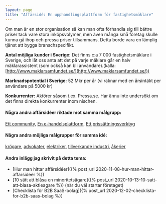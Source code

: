 ```yaml
---
layout: page
title: "Affärsidé: En upphandlingsplattform för fastighetsmäklare"
---
```

Om man är en stor organisation så kan man ofta förhandla sig till bättre priser tack vare stora inköpsvolymer, men även många små företag skulle kunna gå ihop och pressa priser tillsammans. Detta borde vara en lämplig tjänst att bygga branschspecifikt.

**Antal möjliga kunder i Sverige:** Det finns c:a 7 000 fastighetsmäklare i Sverige, och låt oss anta att det på varje mäklare går en halv mäklarassistent (som också kan bli användare).(källa: [http://www.maklarsamfundet.se/](http://www.maklarsamfundet.se/))

**Marknadspotential i Sverige:** 52 Mkr per år (vi räknar med en årsintäkt per användare på 5000 kr)

**Konkurrenter:** Aktörer såsom t.ex. Pressa.se. Har ännu inte undersökt om det finns direkta konkurrenter inom nischen.

#### Några andra affärsidéer riktade mot samma målgrupp:
[Ett community](/affarsideer/ett-community-for-fastighetsmaklare/), [En e-handelsplattform](/affarsideer/en-e-handelsplattform-for-fastighetsmaklare/), [Ett prissättningsverktyg](/affarsideer/ett-prissattningsverktyg-for-fastighetsmaklare/)


#### Några andra möjliga målgrupper för samma idé:
[krögare](/affarsideer/en-upphandlingsplattform-for-krogare/), [advokater](/affarsideer/en-upphandlingsplattform-for-advokater/), [elektriker](/affarsideer/en-upphandlingsplattform-for-elektriker/), [tillverkande industri](/affarsideer/en-upphandlingsplattform-for-tillverkande-industri/), [åkerier](/affarsideer/en-upphandlingsplattform-for-akerier/)

#### Andra inlägg jag skrivit på detta tema:
- [Hur man hittar affärsidéer]({% post_url 2020-11-08-hur-man-hittar-affarsideer %})
- [10 sätt att blåsa en minoritetsägare]({% post_url 2020-10-13-10-satt-att-blasa-aktieagare %}) (när du väl startar företaget)
- [Checklista för B2B SaaS-bolag]({% post_url 2020-12-02-checklista-for-b2b-saas-bolag %})

